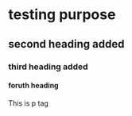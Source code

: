 # testing purpose
## second heading added
### third heading added
#### foruth heading

<p>This is p tag</p>